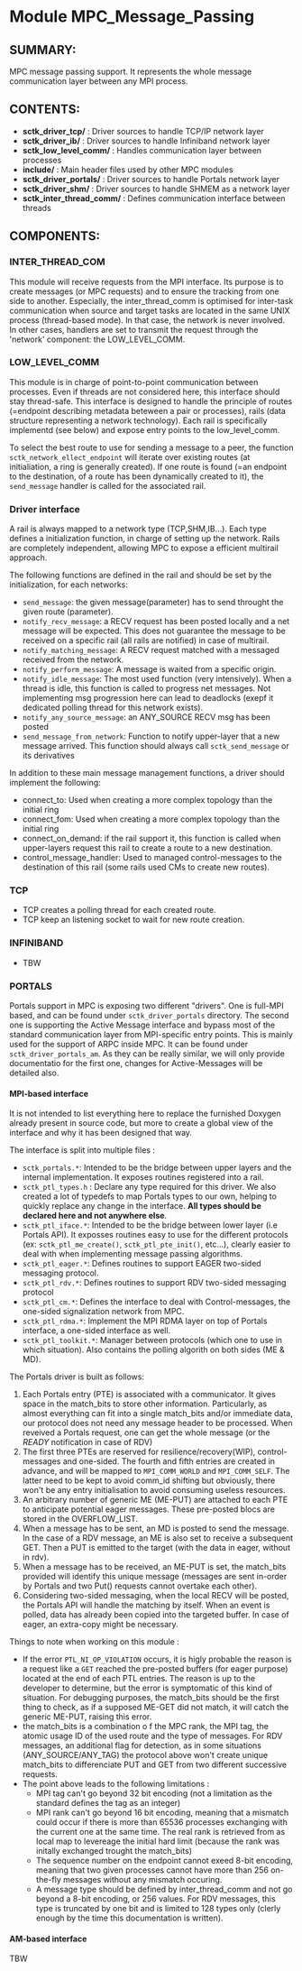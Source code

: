 Module MPC_Message_Passing
======================

SUMMARY:
--------

MPC message passing support. It represents the whole message communication
layer between any MPI process.

CONTENTS:
---------
* **sctk_driver_tcp/**        : Driver sources to handle TCP/IP network layer
* **sctk_driver_ib/**         : Driver sources to handle Infiniband network layer
* **sctk_low_level_comm/**    : Handles communication layer between processes
* **include/**                : Main header files used by other MPC modules
* **sctk_driver_portals/**    : Driver sources to handle Portals network layer
* **sctk_driver_shm/**        : Driver sources to handle SHMEM as a network layer
* **sctk_inter_thread_comm/** : Defines communication interface between threads
    

COMPONENTS:
-----------

### INTER\_THREAD\_COM
This module will receive requests from the MPI interface. Its purpose is to
create messages (or MPC requests) and to ensure the tracking from one side to
another. Especially, the inter\_thread\_comm is optimised for inter-task
communication when source and target tasks are located in the same UNIX process
(thread-based mode). In that case, the network is never involved. In other
cases, handlers are set to transmit the request through the 'network' component:
the LOW\_LEVEL\_COMM.

### LOW\_LEVEL\_COMM
This module is in charge of point-to-point communication between processes. Even
if threads are not considered here, this interface should stay thread-safe. This
interface is designed to handle the principle of routes (=endpoint describing
metadata beteween a pair or processes), rails (data structure representing a
network technology). Each rail is specifically implementd (see below) and expose
entry points to the low\_level\_comm.

To select the best route to use for sending a message to a peer, the function
`sctk_network_ellect_endpoint` will iterate over existing routes (at
initialiation, a ring is generally created). If one route is found (=an endpoint
to the destination, of a route has been dynamically created to it), the
`send_message` handler is called for the associated rail.

### Driver interface
A rail is always mapped to a network type (TCP,SHM,IB...). Each type defines a
initialization function, in charge of setting up the network. Rails are
completely independent, allowing MPC to expose a efficient multirail approach.

The following functions are defined in the rail and should be set by the
initialization, for each networks:
* `send_message`: the given message(parameter) has to send throught the given
  route (parameter).
* `notify_recv_message`: a RECV request has been posted locally and a net message
  will be expected. This does not guarantee the message to be received on a
  specific rail (all rails are notified) in case of multirail.
* `notify_matching_message`: A RECV request matched with a messaged received
  from the network.
* `notify_perform_message`: A message is waited from a specific origin.
* `notify_idle_message`: The most used function (very intensively). When a
  thread is idle, this function is called to progress net messages. Not
  implementing msg progression here can lead to deadlocks (exepf it dedicated
  polling thread for this network exists).
* `notify_any_source_message`: an ANY\_SOURCE RECV msg has been posted
* `send_message_from_network`: Function to notify upper-layer that a new message
  arrived. This function should always call `sctk_send_message` or its
  derivatives

In addition to these main message management functions, a driver should
implement the following:
* connect\_to: Used when creating a more complex topology than the initial ring
* connect\_fom: Used when creating a more complex topology than the initial ring
* connect_on_demand: if the rail support it, this function is called when
  upper-layers request this rail to create a route to a new destination.
* control_message_handler: Used to managed control-messages to the destination
  of this rail (some rails used CMs to create new routes).

### TCP

* TCP creates a polling thread for each created route.
* TCP keep an listening socket to wait for new route creation.

### INFINIBAND

* TBW

### PORTALS

Portals support in MPC is exposing two different "drivers". One is full-MPI
based, and can be found under `sctk_driver_portals` directory. The second one is
supporting the Active Message interface and bypass most of the standard
communication layer from MPI-specific entry points. This is mainly used for the
support of ARPC inside MPC. It can be found under `sctk_driver_portals_am`. As
they can be really similar, we will only provide documentatio for the first one,
changes for Active-Messages will be detailed also.

#### MPI-based interface

It is not intended to list everything here to replace the furnished Doxygen
already present in source code, but more to create a global view of the
interface and why it has been designed that way.

The interface is split into multiple files :
* `sctk_portals.*`: Intended to be the bridge between upper layers and the
  internal implementation. It exposes routines registered into a rail.
* `sctk_ptl_types.h` : Declare any type required for this driver. We also
  created a lot of typedefs to map Portals types to our own, helping to quickly
  replace any change in the interface. **All types should be declared here and
  not anywhere else**.
* `sctk_ptl_iface.*`: Intended to be the bridge between lower layer (i.e Portals
  API). It exposses routines easy to use for the different protocols (ex:
  `sctk_ptl_me_create()`, `sctk_ptl_pte_init()`, etc...), clearly easier to deal
  with when implementing message passing algorithms.
* `sctk_ptl_eager.*`: Defines routines to support EAGER two-sided messaging protocol.
* `sctk_ptl_rdv.*`: Defines routines to support RDV two-sided messaging protocol
* `sctk_ptl_cm.*`: Defines the interface to deal with Control-messages, the
  one-sided signalization network from MPC.
* `sctk_ptl_rdma.*`: Implement the MPI RDMA layer on top of Portals interface,
  a one-sided interface as well.
* `sctk_ptl_toolkit.*`: Manager between protocols (which one to use in which
  situation). Also contains the polling algorith on both sides (ME & MD).

The Portals driver is built as follows:
1. Each Portals entry (PTE) is associated with a communicator. It gives space in
   the match_bits to store other information. Particularly, as almost everything
   can fit into a single match_bits and/or immediate data, our protocol does not
   need any message header to be processed. When reveived a Portals request, one
   can get the whole message (or the *READY* notification in case of RDV)
2. The first three PTEs are reserved for resilience/recovery(WIP),
   control-messages and one-sided. The fourth and fifth entries are created in
   advance, and will be mapped to `MPI_COMM_WORLD` and `MPI_COMM_SELF`. The
   latter need to be kept to avoid comm_id shifting but obviously, there won't
   be any entry initialisation to avoid consuming useless resources.
3. An arbitrary number of generic ME (ME-PUT) are attached to each PTE to
   anticipate potential eager messages. These pre-posted blocs are stored in the
   OVERFLOW_LIST.
4. When a message has to be sent, an MD is posted to send the message. In the
   case of a RDV message, an ME is also set to receive a subsequent GET. Then a
   PUT is emitted to the target (with the data in eager, without in rdv).
5. When a message has to be received, an ME-PUT is set, the match_bits provided
   will identify this unique message (messages are sent in-order by Portals and
   two Put() requests cannot overtake each other). 
6. Considering two-sided messaging, when the local RECV will be posted, the
   Portals API will handle the matching by itself. When an event is polled, data
   has already been copied into the targeted buffer. In case of eager, an
   extra-copy might be necessary.

Things to note when working on this module :

* If the error `PTL_NI_OP_VIOLATION` occurs, it is higly probable the reason is
  a request like a `GET` reached the pre-posted buffers (for eager purpose)
  located at the end of each PTL entries. The reason is up to the developer to
  determine, but the error is symptomatic of this kind of situation. For
  debugging purposes, the match_bits should be the first thing to check, as if a
  supposed ME-GET did not match, it will catch the generic ME-PUT, raising this
  error.
* the match_bits is a combination o f the MPC rank, the MPI tag, the atomic usage
  ID of the used route and the type of messages. For RDV messages, an additional
  flag for detection, as in some situations (ANY_SOURCE/ANY_TAG) the protocol
  above won't create unique match_bits to differenciate PUT and GET from two
  different successive requests.
* The point above leads to the following limitations :
    * MPI tag can't go beyond 32 bit encoding (not a limitation as the standard
      defines the tag as an integer)
    * MPI rank can't go beyond 16 bit encoding, meaning that a mismatch could
      occur if there is more than 65536 processes exchanging with the current
      one at the same time. The real rank is retrieved from as local map to
      levereage the initial hard limit (because the rank was initally exchanged
      trought the match_bits)
    * The sequence number on the endpoint cannot exeed 8-bit encoding, meaning
      that two given processes cannot have more than 256 on-the-fly messages
      without any mismatch occuring.
    * A message type should be defined by inter_thread_comm and not go beyond a
      8-bit encoding, or 256 values. For RDV messages, this type is truncated by
      one bit and is limited to 128 types only (clerly enough by the time this
      documentation is written).


#### AM-based interface

TBW

